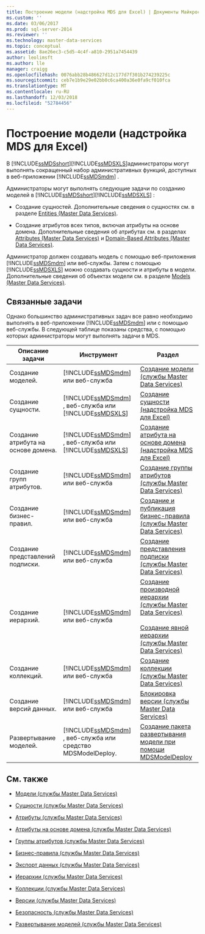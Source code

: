 ```yaml
---
title: Построение модели (надстройка MDS для Excel) | Документы Майкрософт
ms.custom: ''
ms.date: 03/06/2017
ms.prod: sql-server-2014
ms.reviewer: ''
ms.technology: master-data-services
ms.topic: conceptual
ms.assetid: 8ae26ec3-c5d5-4c4f-a810-2951a7454439
author: leolimsft
ms.author: lle
manager: craigg
ms.openlocfilehash: 0076abb28b486627d12c177d7f301b274239225c
ms.sourcegitcommit: ceb7e1b9e29e02bb0c6ca400a36e0fa9cf010fca
ms.translationtype: MT
ms.contentlocale: ru-RU
ms.lasthandoff: 12/03/2018
ms.locfileid: "52784456"
---
```

# <a name="building-a-model-mds-add-in-for-excel"></a>Построение модели (надстройка MDS для Excel)
  В [!INCLUDE[ssMDSshort](../../includes/ssmdsshort-md.md)][!INCLUDE[ssMDSXLS](../../includes/ssmdsxls-md.md)]администраторы могут выполнять сокращенный набор административных функций, доступных в веб-приложении [!INCLUDE[ssMDSmdm](../../includes/ssmdsmdm-md.md)] .  
  
 Администраторы могут выполнять следующие задачи по созданию моделей в [!INCLUDE[ssMDSshort](../../includes/ssmdsshort-md.md)][!INCLUDE[ssMDSXLS](../../includes/ssmdsxls-md.md)] :  
  
-   Создание сущностей. Дополнительные сведения о сущностях см. в разделе [Entities &#40;Master Data Services&#41;](../entities-master-data-services.md).  
  
-   Создание атрибутов всех типов, включая атрибуты на основе домена. Дополнительные сведения об атрибутах см. в разделах [Attributes &#40;Master Data Services&#41;](../attributes-master-data-services.md) и [Domain-Based Attributes &#40;Master Data Services&#41;](../domain-based-attributes-master-data-services.md).  
  
 Администратор должен создавать модель с помощью веб-приложения [!INCLUDE[ssMDSmdm](../../includes/ssmdsmdm-md.md)] или веб-службы. Затем с помощью [!INCLUDE[ssMDSXLS](../../includes/ssmdsxls-md.md)] можно создавать сущности и атрибуты в модели. Дополнительные сведения об объектах модели см. в разделе [Models &#40;Master Data Services&#41;](../models-master-data-services.md).  
  
## <a name="related-tasks"></a>Связанные задачи  
 Однако большинство административных задач все равно необходимо выполнять в веб-приложении [!INCLUDE[ssMDSmdm](../../includes/ssmdsmdm-md.md)] или с помощью веб-службы. В следующей таблице показаны средства, с помощью которых администраторы могут выполнять задачи в MDS.  
  
|Описание задачи|Инструмент|Раздел|  
|----------------------|----------|-----------|  
|Создание моделей.|[!INCLUDE[ssMDSmdm](../../includes/ssmdsmdm-md.md)] или веб-служба|[Создание модели (службы Master Data Services)](../create-a-model-master-data-services.md)|  
|Создание сущности.|[!INCLUDE[ssMDSmdm](../../includes/ssmdsmdm-md.md)] , веб-служба или [!INCLUDE[ssMDSXLS](../../includes/ssmdsxls-md.md)]|[Создание сущности (надстройка MDS для Excel)](create-an-entity-mds-add-in-for-excel.md)|  
|Создание атрибута на основе домена.|[!INCLUDE[ssMDSmdm](../../includes/ssmdsmdm-md.md)] , веб-служба или [!INCLUDE[ssMDSXLS](../../includes/ssmdsxls-md.md)]|[Создание атрибута на основе домена (надстройка MDS для Excel)](create-a-domain-based-attribute-mds-add-in-for-excel.md)|  
|Создание групп атрибутов.|[!INCLUDE[ssMDSmdm](../../includes/ssmdsmdm-md.md)] или веб-служба|[Создание группы атрибутов (службы Master Data Services)](../create-an-attribute-group-master-data-services.md)|  
|Создание бизнес-правил.|[!INCLUDE[ssMDSmdm](../../includes/ssmdsmdm-md.md)] или веб-служба|[Создание и публикация бизнес-правила (службы Master Data Services)](../create-and-publish-a-business-rule-master-data-services.md)|  
|Создание представлений подписки.|[!INCLUDE[ssMDSmdm](../../includes/ssmdsmdm-md.md)] или веб-служба|[Создание представления подписки &#40;службы Master Data Services&#41;](../create-a-subscription-view-to-export-data-master-data-services.md)|  
|Создание иерархий.|[!INCLUDE[ssMDSmdm](../../includes/ssmdsmdm-md.md)] или веб-служба|[Создание производной иерархии (службы Master Data Services)](../create-a-derived-hierarchy-master-data-services.md)<br /><br /> [Создание явной иерархии (службы Master Data Services)](../create-an-explicit-hierarchy-master-data-services.md)|  
|Создание коллекций.|[!INCLUDE[ssMDSmdm](../../includes/ssmdsmdm-md.md)] или веб-служба|[Создание коллекции (службы Master Data Services)](../create-a-collection-master-data-services.md)|  
|Создание версий данных.|[!INCLUDE[ssMDSmdm](../../includes/ssmdsmdm-md.md)] или веб-служба|[Блокировка версии (службы Master Data Services)](../lock-a-version-master-data-services.md)|  
|Развертывание моделей.|[!INCLUDE[ssMDSmdm](../../includes/ssmdsmdm-md.md)] , веб-служба или средство MDSModelDeploy.|[Создание пакета развертывания модели при помощи MDSModelDeploy](../create-a-model-deployment-package-by-using-mdsmodeldeploy.md)|  
  
## <a name="related-content"></a>См. также  
  
-   [Модели (службы Master Data Services)](../models-master-data-services.md)  
  
-   [Сущности (службы Master Data Services)](../entities-master-data-services.md)  
  
-   [Атрибуты (службы Master Data Services)](../attributes-master-data-services.md)  
  
-   [Атрибуты на основе домена (службы Master Data Services)](../domain-based-attributes-master-data-services.md)  
  
-   [Группы атрибутов (службы Master Data Services)](../attribute-groups-master-data-services.md)  
  
-   [Бизнес-правила (службы Master Data Services)](../business-rules-master-data-services.md)  
  
-   [Экспорт данных &#40;службы Master Data Services&#41;](../overview-exporting-data-master-data-services.md)  
  
-   [Иерархии (службы Master Data Services)](../hierarchies-master-data-services.md)  
  
-   [Коллекции (службы Master Data Services)](../collections-master-data-services.md)  
  
-   [Версии (службы Master Data Services)](../versions-master-data-services.md)  
  
-   [Безопасность (службы Master Data Services)](../security-master-data-services.md)  
  
-   [Развертывание моделей (службы Master Data Services)](../deploying-models-master-data-services.md)  
  
  
